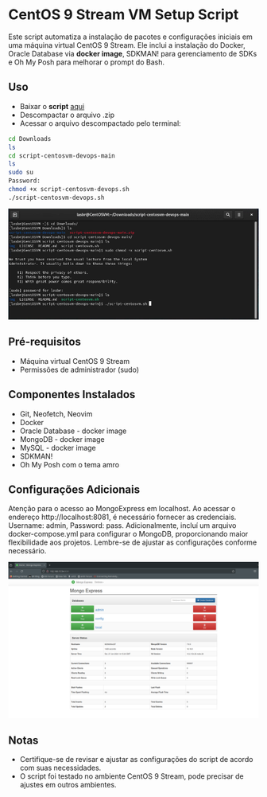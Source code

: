 # CentOS 9 Stream VM Setup Script

Este script automatiza a instalação de pacotes e configurações iniciais em uma máquina virtual CentOS 9 Stream. Ele inclui a instalação do Docker, Oracle Database via **docker image**, SDKMAN! para gerenciamento de SDKs e Oh My Posh para melhorar o prompt do Bash.

## Uso

* Baixar o **script** [aqui](httts://github.com/lasbrDev/script-centosvm-devops)
* Descompactar o arquivo .zip
* Acessar o arquivo descompactado pelo terminal:

```bash
cd Downloads
ls
cd script-centosvm-devops-main
ls
sudo su
Password:
chmod +x script-centosvm-devops.sh
./script-centosvm-devops.sh
```
![centosvm-terminal.png](img/centosvm-terminal.png)

## Pré-requisitos
* Máquina virtual CentOS 9 Stream
* Permissões de administrador (sudo)

## Componentes Instalados

* Git, Neofetch, Neovim
* Docker
* Oracle Database - docker image
* MongoDB - docker image
* MySQL - docker image
* SDKMAN!
* Oh My Posh com o tema amro

## Configurações Adicionais

Atenção para o acesso ao MongoExpress em localhost. Ao acessar o endereço http://localhost:8081, é necessário fornecer as credenciais. Username: admin, Password: pass.
Adicionalmente, incluí um arquivo docker-compose.yml para configurar o MongoDB, proporcionando maior flexibilidade aos projetos. Lembre-se de ajustar as configurações conforme necessário.

![mongo-express.png](img/mongo-express.png)

## Notas

* Certifique-se de revisar e ajustar as configurações do script de acordo com suas necessidades.
* O script foi testado no ambiente CentOS 9 Stream, pode precisar de ajustes em outros ambientes.


